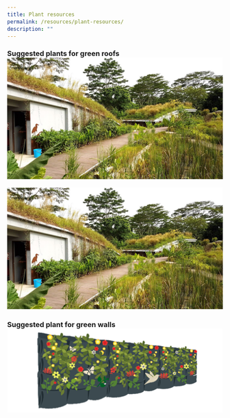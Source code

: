 ```yaml
---
title: Plant resources
permalink: /resources/plant-resources/
description: ""
---
```

### **Suggested plants for green roofs**[![](/images/Skyrise%20Greenery/Kranji.jpg)](/files/Plant%20resources/suggested%20plant%20species%20for%20green%20roofs.pdf)

<img style="width:600px" src="/images/Skyrise%20Greenery/Kranji.jpg">

### **Suggested plant  for green walls** [![](/images/Graphics/pocket-green-wall-enhanced.png)](/files/Plant%20resources/suggested%20plant%20species%20for%20green%20walls.pdf)